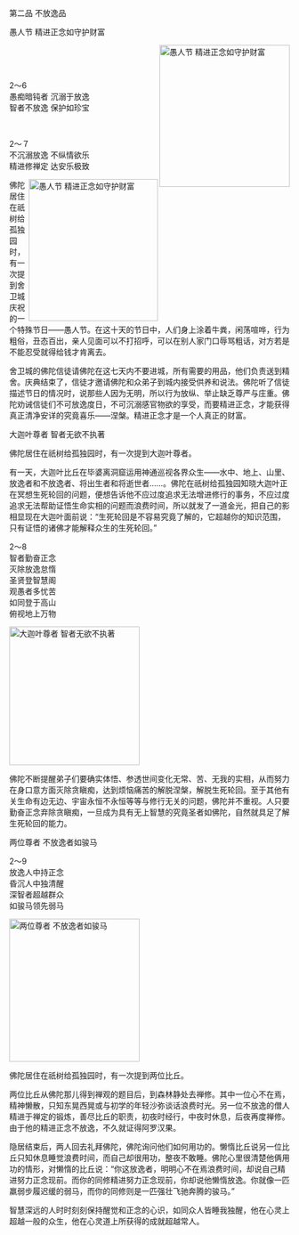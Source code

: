 第二品 不放逸品

愚人节 精进正念如守护财富

<div class="e2">
<img src="images/fjj-10-1.jpg" width="234" height="255" align="right" alt="愚人节 精进正念如守护财富"/>
<div>
<p>&nbsp;</p> <p>&nbsp;</p> <p>2～6<br>
 愚痴暗钝者 沉溺于放逸<br>
 智者不放逸 保护如珍宝</p>
</div>
</div>

<div class="e2">
<div>
<p></p> <p>&nbsp;</p> <p>2～７<br>
 不沉溺放逸 不纵情欲乐<br>
 精进修禅定 达安乐极致</p>
</div>
<img src="images/fjj-10-2.jpg" width="232" height="255" align="right" alt="愚人节 精进正念如守护财富"/>
</div>

佛陀居住在祇树给孤独园时，有一次提到舍卫城庆祝的一个特殊节日——愚人节。在这十天的节日中，人们身上涂着牛粪，闲荡喧哗，行为粗俗，丑态百出，亲人见面可以不打招呼，可以在别人家门口辱骂粗话，对方若是不能忍受就得给钱才肯离去。

舍卫城的佛陀信徒请佛陀在这七天内不要进城，所有需要的用品，他们负责送到精舍。庆典结束了，信徒才邀请佛陀和众弟子到城内接受供养和说法。佛陀听了信徒描述节日的情况时，说那些人因为无明，所以行为放纵、举止缺乏尊严与庄重。佛陀劝诫信徒们不可放逸度日，不可沉溺感官物欲的享受，而要精进正念，才能获得真正清净安详的究竟喜乐——涅槃。精进正念才是一个人真正的财富。

大迦叶尊者 智者无欲不执著

佛陀居住在祇树给孤独园时，有一次提到大迦叶尊者。

有一天，大迦叶比丘在毕婆离洞窟运用神通巡视各界众生——水中、地上、山里、放逸者和不放逸者、将出生者和将逝世者……。佛陀在祇树给孤独园知晓大迦叶正在冥想生死轮回的问题，便想告诉他不应过度追求无法增进修行的事务，不应过度追求无法帮助证悟生命实相的问题而浪费时间，所以就发了一道金光，把自己的影相显现在大迦叶面前说：“生死轮回是不容易究竟了解的，它超越你的知识范围，只有证悟的诸佛才能解释众生的生死轮回。”

<div class="e2">
<div>
<p> </p> <p>2～8<br>
 智者勤奋正念<br>
 灭除放逸怠惰<br>
 圣贤登智慧阁<br>
 观愚者多忧苦<br>
 如同登于高山<br>
 俯视地上万物</p>
</div>
<img src="images/fjj-10-3.jpg" width="234" height="249" alt="大迦叶尊者 智者无欲不执著"/>
</div>

佛陀不断提醒弟子们要确实体悟、参透世间变化无常、苦、无我的实相，从而努力在身口意方面灭除贪瞋痴，达到烦恼痛苦的解脱涅槃，解脱生死轮回。至于其他有关生命有边无边、宇宙永恒不永恒等等与修行无关的问题，佛陀并不重视。人只要勤奋正念弃除贪瞋痴，一旦成为具有无上智慧的究竟圣者如佛陀，自然就具足了解生死轮回的能力。

两位尊者 不放逸者如骏马

<div class="e2">
<div>
<p></p> <p>2～9<br>
 放逸人中持正念<br>
 昏沉人中独清醒<br>
 深智者超越群众<br>
 如骏马领先弱马</p>
</div>
<img src="images/fjj-10-4.jpg" width="234" height="257" alt="两位尊者 不放逸者如骏马"/>
</div>

佛陀居住在祇树给孤独园时，有一次提到两位比丘。

两位比丘从佛陀那儿得到禅观的题目后，到森林静处去禅修。其中一位心不在焉，精神懒散，只知东晃西晃或与初学的年轻沙弥谈话浪费时光。另一位不放逸的僧人精进于禅定的锻炼，善尽比丘的职责，初夜时经行，中夜时休息，后夜再度禅修。由于他的精进正念不放逸，不久就证得阿罗汉果。

隐居结束后，两人回去礼拜佛陀，佛陀询问他们如何用功的。懒惰比丘说另一位比丘只知休息睡觉浪费时间，而自己却很用功，整夜不敢睡。佛陀心里很清楚他俩用功的情形，对懒惰的比丘说：“你这放逸者，明明心不在焉浪费时间，却说自己精进努力正念现前。而你的同修精进努力正念现前，你却说他懒惰放逸。你就像一匹羸弱步履迟缓的弱马，而你的同修则是一匹强壮飞驰奔腾的骏马。”

智慧深远的人时时刻刻保持醒觉和正念的心识，如同众人皆睡我独醒，他在心灵上超越一般的众生，他在心灵道上所获得的成就超越常人。

